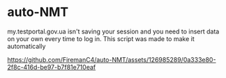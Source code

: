 # auto-NMT
my.testportal.gov.ua isn't saving your session and you need to insert data on your own every time to log in. This script was made to make it automatically

https://github.com/FiremanC4/auto-NMT/assets/126985289/0a333e80-2f8c-416d-be97-b7f81e710eaf
